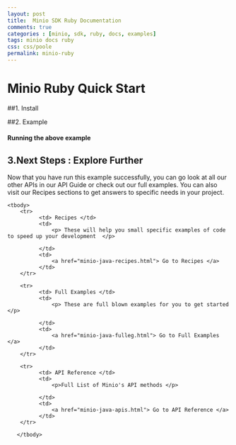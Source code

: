 ```yaml
---
layout: post
title:  Minio SDK Ruby Documentation
comments: true
categories : [minio, sdk, ruby, docs, examples]
tags: minio docs ruby
css: css/poole
permalink: minio-ruby 
---
```


 
# Minio Ruby Quick Start

 
##1. Install
<!-- Rushan : All code blocks must be copyable and pasteable. Please use black screens for code blocks like prism.js (twilight) does? -->

 
 

##2. Example

 

#### Running the above example
    					     					 
 
## 3.Next Steps : Explore Further

 Now that you have run this example successfully, you can go look at all our other APIs in our API Guide or check out our full examples. You can also visit our Recipes sections to get answers to specific needs in your project. 

<!-- Rushan: Markdown Tables are looking Ugly! Let's go with HTML here Please Style. -->

<table class="table table-bordered table-striped table-info">
	 
 	<tbody>
 	   	<tr>
 		      <td> Recipes </td>
 		      <td>	  
 				  <p> These will help you small specific examples of code to speed up your development  </p>	 
				  
 			  </td>
 			  <td>
 				  <a href="minio-java-recipes.html"> Go to Recipes </a>
 			  </td>
 	   	</tr>	
		
 	   	<tr>
 		      <td> Full Examples </td>
 		      <td>	  
 				  <p> These are full blown examples for you to get started </p>	 
				  
 			  </td>
 			  <td>
 				  <a href="minio-java-fulleg.html"> Go to Full Examples </a>
 			  </td>
 	   	</tr>
		
 	   	<tr>
 		      <td> API Reference </td>
 		      <td>	  
 				  <p>Full List of Minio's API methods </p>	 
				   
 			  </td>
 			  <td>
 				  <a href="minio-java-apis.html"> Go to API Reference </a>
 			  </td>
 	   	</tr>
		     
 	   </tbody>
 </table>   